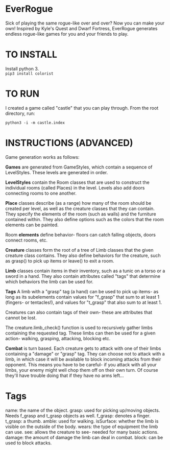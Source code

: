 # EverRogue
Sick of playing the same rogue-like over and over? Now you can make your own! Inspired by Kyle's Quest and Dwarf Fortress, EverRogue generates endless rogue-like games for you and your friends to play.

# TO INSTALL
Install python 3.		 
`pip3 install colorist`

# TO RUN
I created a game called "castle" that you can play through. From the root directory, run:

`python3 -i -m castle.index`

# INSTRUCTIONS (ADVANCED)

Game generation works as follows:

**Games** are generated from GameStyles, which contain a sequence of LevelStyles. These levels are generated in order.

**LevelStyles** contain the Room classes that are used to construct the individual rooms (called Places) in the level. Levels also add doors connecting rooms to one another.

**Place** classes describe (as a range) how many of the room should be created per level, as well as the creature classes that they can contain. They specify the elements of the room (such as walls) and the furniture contained within. They also define options such as the colors that the room elements can be painted.

Room **elements** define behavior- floors can catch falling objects, doors connect rooms, etc.

**Creature** classes form the root of a tree of Limb classes that the given creature class contains. They also define behaviors for the creature, such as grasp() to pick up items or leave() to exit a room.

**Limb** classes contain items in their inventory, such as a tunic on a torso or a sword in a hand. They also contain attributes called "tags" that determine which behaviors the limb can be used for.

**Tags**
A limb with a "grasp" tag (a hand) can be used to pick up items- as long as its subelements contain values for "f\_grasp" that sum to at least 1 (fingers- or tentacles!), and values for "t\_grasp" that also sum to at least 1.

Creatures can also contain tags of their own- these are attributes that cannot be lost.

The creature.limb_check() function is used to recursively gather limbs containing the requested tag. These limbs can then be used for a given action- walking, grasping, attacking, blocking etc.

**Combat** is turn based. Each creature gets to attack with one of their limbs containing a "damage" or "grasp" tag. They can choose not to attack with a limb, in which case it will be available to block incoming attacks from their opponent. This means you have to be careful- if you attack with all your limbs, your enemy might well chop them off on their own turn. Of course they'll have trouble doing that if they have no arms left...

# Tags
name: the name of the object.
grasp: used for picking up/moving objects. Needs f_grasp and t_grasp objects as well.
f_grasp: denotes a finger.
t_grasp: a thumb.
amble: used for walking.
isSurface: whether the limb is visible on the outside of the body.
wears: the type of equipment the limb can use.
see: allows the creature to see- needed for many basic actions.
damage: the amount of damage the limb can deal in combat.
block: can be used to block attacks.
